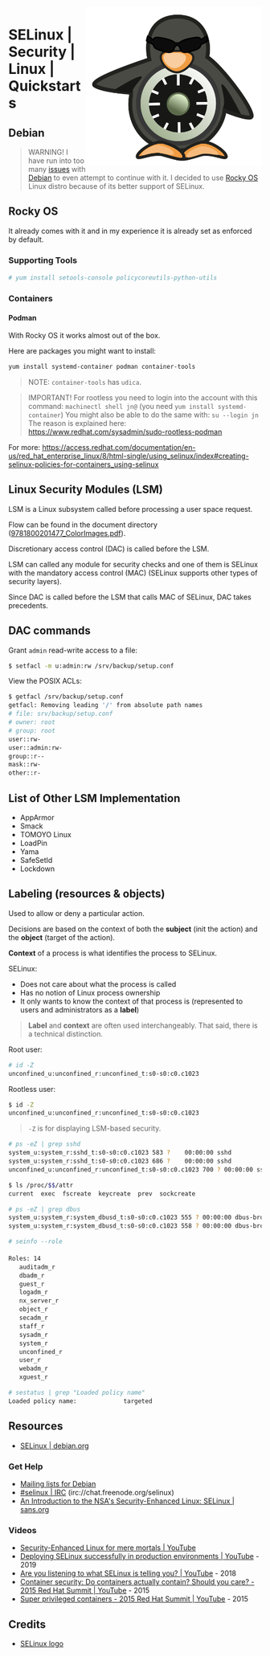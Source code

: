 <img src="../../assets/SELinux_logo.svg" alt="SELinux Logo" style="width: 350px;" align="right">

# SELinux | Security | Linux | Quickstarts

## Debian
> WARNING! I have run into too many [issues](https://serverfault.com/questions/1112610/podman-is-unable-to-start-container-with-selinux-sd-bus-call-permission-error) with [Debian](https://www.debian.org/) to even attempt to continue with it.
> I decided to use [Rocky OS](https://rockylinux.org/) Linux distro because of its better support of SELinux.

## Rocky OS
It already comes with it and in my experience it is already set as enforced by default.

### Supporting Tools
```bash
# yum install setools-console policycoreutils-python-utils
```

### Containers
#### Podman
With Rocky OS it works almost out of the box.

Here are packages you might want to install: 
```bash
yum install systemd-container podman container-tools
```

> NOTE: `container-tools` has `udica`.

> IMPORTANT! For rootless you need to login into the account with this command: `machinectl shell jn@` (you need `yum install systemd-container`)
> You might also be able to do the same with: `su --login jn`
> The reason is explained here: https://www.redhat.com/sysadmin/sudo-rootless-podman

For more: https://access.redhat.com/documentation/en-us/red_hat_enterprise_linux/8/html-single/using_selinux/index#creating-selinux-policies-for-containers_using-selinux

## Linux Security Modules (LSM)
LSM is a Linux subsystem called before processing a user space request.

Flow can be found in the document directory ([9781800201477_ColorImages.pdf](./documents/9781800201477_ColorImages.pdf)).

Discretionary access control (DAC) is called before the LSM.

LSM can called any module for security checks and one of them is SELinux with the mandatory access control (MAC) (SELinux supports other types of security layers).

Since DAC is called before the LSM that calls MAC of SELinux, DAC takes precedents.

## DAC commands
Grant `admin` read-write access to a file: 
```bash
$ setfacl -m u:admin:rw /srv/backup/setup.conf
```

View the POSIX ACLs: 
```bash
$ getfacl /srv/backup/setup.conf
getfacl: Removing leading '/' from absolute path names
# file: srv/backup/setup.conf
# owner: root
# group: root
user::rw-
user::admin:rw-
group::r--
mask::rw-
other::r-
```

## List of Other LSM Implementation
- AppArmor
- Smack
- TOMOYO Linux
- LoadPin
- Yama
- SafeSetId
- Lockdown

## Labeling (resources & objects)
Used to allow or deny a particular action.

Decisions are based on the context of both the **subject** (init the action) and the **object** (target of the action).

**Context** of a process is what identifies the process to SELinux.

SELinux: 
- Does not care about what the process is called
- Has no notion of Linux process ownership
- It only wants to know the context of that process is (represented to users and administrators as a **label**)

> **Label** and **context** are often used interchangeably.
> That said, there is a technical distinction.

Root user: 
```bash
# id -Z
unconfined_u:unconfined_r:unconfined_t:s0-s0:c0.c1023
```
Rootless user: 
```bash
$ id -Z
unconfined_u:unconfined_r:unconfined_t:s0-s0:c0.c1023
```

> `-Z` is for displaying LSM-based security.

```bash
# ps -eZ | grep sshd
system_u:system_r:sshd_t:s0-s0:c0.c1023 583 ?    00:00:00 sshd
system_u:system_r:sshd_t:s0-s0:c0.c1023 686 ?    00:00:00 sshd
unconfined_u:unconfined_r:unconfined_t:s0-s0:c0.c1023 700 ? 00:00:00 sshd
```

```bash
$ ls /proc/$$/attr
current  exec  fscreate  keycreate  prev  sockcreate
```

```bash
# ps -eZ | grep dbus
system_u:system_r:system_dbusd_t:s0-s0:c0.c1023 555 ? 00:00:00 dbus-broker-lau
system_u:system_r:system_dbusd_t:s0-s0:c0.c1023 558 ? 00:00:00 dbus-broker
```

```bash
# seinfo --role

Roles: 14
   auditadm_r
   dbadm_r
   guest_r
   logadm_r
   nx_server_r
   object_r
   secadm_r
   staff_r
   sysadm_r
   system_r
   unconfined_r
   user_r
   webadm_r
   xguest_r
```

```bash
# sestatus | grep "Loaded policy name"
Loaded policy name:             targeted
```

## Resources
- [SELinux | debian.org](https://wiki.debian.org/SELinux)
### Get Help
- [Mailing lists for Debian](https://alioth-lists.debian.net/cgi-bin/mailman/listinfo/selinux-devel)
- <a href="irc://chat.freenode.org/selinux">#selinux | IRC</a> (irc://chat.freenode.org/selinux)
- [An Introduction to the NSA's Security-Enhanced Linux: SELinux | sans.org](https://sansorg.egnyte.com/dl/MmS5vwhgsU)
### Videos
- [Security-Enhanced Linux for mere mortals | YouTube](https://www.youtube.com/watch?v=_WOKRaM-HI4)
- [Deploying SELinux successfully in production environments | YouTube](https://www.youtube.com/watch?v=nv3b6eZskeA) - 2019
- [Are you listening to what SELinux is telling you? | YouTube](https://www.youtube.com/watch?v=Wv9kwlabdlo) - 2018
- [Container security: Do containers actually contain? Should you care? - 2015 Red Hat Summit | YouTube](https://www.youtube.com/watch?v=a9lE9Urr6AQ) - 2015
- [Super privileged containers - 2015 Red Hat Summit | YouTube](https://www.youtube.com/watch?v=dM2Fc53Dtd4) - 2015

## Credits
- [SELinux logo](https://en.wikipedia.org/wiki/Security-Enhanced_Linux#/media/File:SELinux_logo.svg)
